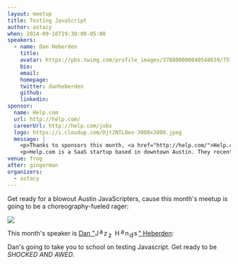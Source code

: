 ```yaml
---
layout: meetup
title: Testing JavaScript
author: astacy
when: 2014-09-16T19:30:00-05:00
speakers:
  - name: Dan Heberden
    title:
    avatar: https://pbs.twimg.com/profile_images/378800000040548639/75fb2d7b479691700780c20aceeeb3f6_400x400.jpeg
    bio:
    email:
    homepage:
    twitter: danheberden
    github:
    linkedin:
sponsor:
  name: Help.com
  url: http://help.com/
  careerUrl: http://help.com/jobs
  logo: https://i.cloudup.com/Djt2NTL8eo-3000x3000.jpeg
  message: |
    <p>Thanks to sponsors this month, <a href="http://help.com/">Help.com</a>, whose team of customer service and technology experts is setting out to build the next generation of customer service software. Their goal is to give companies the tools they need to delight their customers at enterprise scale.</p>
    <p>Help.com is a SaaS startup based in downtown Austin. They recently closed a $6 million seed round and growing their team is a top priority. Their team of experienced customer service and technology experts is excited to change the landscape of the industry and become one of the best places to work in Austin. If you're interested in joining them, talk to them at the meetup or take a look at <a href="http://help.com/jobs">their job postings</a>.</p>
venue: frog
after: gingerman
organizers:
  - astacy
---
```


Get ready for a blowout Austin JavaScripters, cause this month's meetup is going to be a choreography-fueled rager:

<img style="display: block; margin: 0 auto;" src="https://i.cloudup.com/1M9-LTvYh9.gif" />

This month's speaker is [Dan "<span style="position: relative; display: inline-block; width: 98px"><span style="visibility: hidden">Jazz Hands</span><span style="position: absolute; left:  0px">J</span><span style="position: absolute; top: -4px; left: 10px">a</span><span style="position: absolute; left: 20px">z</span><span style="position: absolute; top: 4px; left: 30px">z</span><span style="position: absolute; left: 45px">H</span><span style="position: absolute; top: -4px; left: 58px">a</span><span style="position: absolute; left: 68px">n</span><span style="position: absolute; top: 4px; left: 78px">d</span><span style="position: absolute; left: 88px">s</span></span>" Heberden][1]:

Dan's going to take you to school on testing Javascript. Get ready to be _SHOCKED AND AWED_.

[1]: https://twitter.com/danheberden
